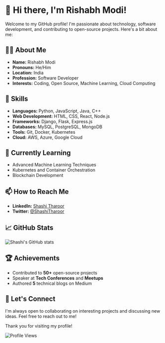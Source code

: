 # 👋 Hi there, I'm Rishabh Modi!

Welcome to my GitHub profile! I'm passionate about technology, software development, and contributing to open-source projects. Here's a bit about me:

## 🧑‍💻 About Me

- **Name:** Rishabh Modi
- **Pronouns:** He/Him
- **Location:** India
- **Profession:** Software Developer
- **Interests:** Coding, Open Source, Machine Learning, Cloud Computing

## 🚀 Skills
- **Languages:** Python, JavaScript, Java, C++
- **Web Development:** HTML, CSS, React, Node.js
- **Frameworks:** Django, Flask, Express.js
- **Databases:** MySQL, PostgreSQL, MongoDB
- **Tools:** Git, Docker, Kubernetes
- **Cloud:** AWS, Azure, Google Cloud

## 🌱 Currently Learning
- Advanced Machine Learning Techniques
- Kubernetes and Container Orchestration
- Blockchain Development

## 📫 How to Reach Me
- **LinkedIn:** [Shashi Tharoor](https://www.linkedin.com/in/)
- **Twitter:** [@ShashiTharoor](https://twitter.com)

## 📈 GitHub Stats
![Shashi's GitHub stats](https://github-readme-stats.vercel.app/api?username=ShashiTharoor&show_icons=true&theme=radical)

## 🏆 Achievements
- Contributed to **50+** open-source projects
- Speaker at **Tech Conferences** and **Meetups**
- Authored **5** technical blogs on Medium

## 💬 Let's Connect
I'm always open to collaborating on interesting projects and discussing new ideas. Feel free to reach out to me!

Thank you for visiting my profile!

![Profile Views](https://komarev.com/ghpvc/?username=ShashiTharoor&color=blue)
